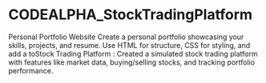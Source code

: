 # CODEALPHA_StockTradingPlatform
Personal Portfolio Website  Create a personal portfolio showcasing your skills,  projects, and resume. Use HTML for structure, CSS  for styling, and add a toStock Trading Platform : Created a simulated stock trading platform  with features like market data,  buying/selling stocks, and tracking portfolio  performance.

